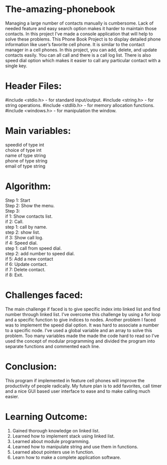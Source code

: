 # The-amazing-phonebook

Managing a large number of contacts manually is cumbersome. Lack of needed feature and easy search
option makes it harder to maintain those contacts. In this project I’ve made a console application that will
help to solve these problems. This Phone Book Project is to display detailed phone information like
user’s favorite cell phone. It is similar to the contact manager in a cell phones. In this project, you can
add, delete, and update contacts easily. You can all call and there is a call log list. There is also speed dial
option which makes it easier to call any particular contact with a single key.

# Header Files:
#include <stdio.h> - for standard input/output.
#include <string.h> - for string operations.
#include <stdlib.h> - for memory allocation functions.
#include <windows.h> - for manipulation the window.

# Main variables:
speedid of type int <br>
choice of type int <br>
name of type string <br>
phone of type string <br>
email of type string <br>

# Algorithm:
Step 1: Start <br>
Step 2: Show the menu. <br>
Step 3: <br>
if 1: Show contacts list. <br>
if 2: Call. <br>
step 1: call by name. <br>
step 2: show list. <br>
if 3: Show call log. <br>
if 4: Speed dial. <br>
step 1: call from speed dial. <br>
step 2: add number to speed dial. <br>
if 5: Add a new contact <br>
if 6: Update contact. <br>
if 7: Delete contact. <br>
if 8: Exit. <br>

# Challenges faced:
The main challenge if faced is to give specific index into linked list and find number through linked list.
I’ve overcome this challenge by using a for loop and a specific function to give indices to nodes.
Another problem I faced was to implement the speed dial option. It was hard to associate a number to a
specific node. I’ve used a global variable and an array to solve this problem.
Too many variables made the made the code hard to read so I’ve used the concept of modular
programming and divided the program into separate functions and commented each line.

# Conclusion:
This program if implemented in feature cell phones will improve the productivity of people radically. My
future plan is to add favorites, call timer and a nice GUI based user interface to ease and to make calling
much easier.

# Learning Outcome:
1. Gained thorough knowledge on linked list.
2. Learned how to implement stack using linked list.
3. Learned about module programming.
4. Learned how to manipulate string and use them in functions.
5. Learned about pointers use in function.
6. Learn how to make a complete application software.
